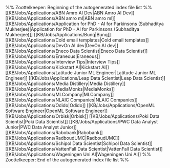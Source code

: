 %% Zoottelkeeper: Beginning of the autogenerated index file list  %%
 [[KB/Jobs/Applications/ABN Amro AI Dev|ABN Amro AI Dev]]
 [[KB/Jobs/Applications/ABN amro ml|ABN amro ml]]
 [[KB/Jobs/Applications/Application for PhD - AI for Parkinsons (Subhaditya Mukherjee)|Application for PhD - AI for Parkinsons (Subhaditya Mukherjee)]]
 [[KB/Jobs/Applications/Bunq|Bunq]]
 [[KB/Jobs/Applications/Cold email templates|Cold email templates]]
 [[KB/Jobs/Applications/DevOn AI dev|DevOn AI dev]]
 [[KB/Jobs/Applications/Eneco Data Scientist|Eneco Data Scientist]]
 [[KB/Jobs/Applications/Eraneous|Eraneous]]
 [[KB/Jobs/Applications/Interview Tips|Interview Tips]]
 [[KB/Jobs/Applications/Kickstart AI|Kickstart AI]]
 [[KB/Jobs/Applications/Latitude Junior ML Engineer|Latitude Junior ML Engineer]]
 [[KB/Jobs/Applications/Leap Data Scientist|Leap Data Scientist]]
 [[KB/Jobs/Applications/Media Distillery|Media Distillery]]
 [[KB/Jobs/Applications/MediaMonks|MediaMonks]]
 [[KB/Jobs/Applications/MLCompany|MLCompany]]
 [[KB/Jobs/Applications/NLAIC Companies|NLAIC Companies]]
 [[KB/Jobs/Applications/Odido|Odido]]
 [[KB/Jobs/Applications/OpenML Software Engineer|OpenML Software Engineer]]
 [[KB/Jobs/Applications/Orbisk|Orbisk]]
 [[KB/Jobs/Applications/Poki Data Scientist|Poki Data Scientist]]
 [[KB/Jobs/Applications/PWC Data Analyst Junior|PWC Data Analyst Junior]]
 [[KB/Jobs/Applications/Rabobank|Rabobank]]
 [[KB/Jobs/Applications/RadboudUMC|RadboudUMC]]
 [[KB/Jobs/Applications/Schipol Data Scientist|Schipol Data Scientist]]
 [[KB/Jobs/Applications/VattenFall Data Scientist|VattenFall Data Scientist]]
 [[KB/Jobs/Applications/Wageningen Uni AI|Wageningen Uni AI]]
%% Zoottelkeeper: End of the autogenerated index file list  %%
